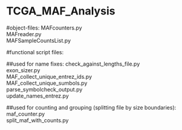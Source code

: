 TCGA_MAF_Analysis
=================
#object-files:
MAFcounters.py <br>
MAFreader.py <br>
MAFSampleCountsList.py<br>

#functional script files:

##used for name fixes:
check_against_lengths_file.py <br>
exon_sizer.py <br>
MAF_collect_unique_entrez_ids.py <br>
MAF_collect_unique_sumbols.py <br>
parse_symbolcheck_output.py <br>
update_names_entrez.py <br>

##used for counting and grouping (splitting file by size boundaries): 
maf_counter.py <br>
split_maf_with_counts.py<br>
